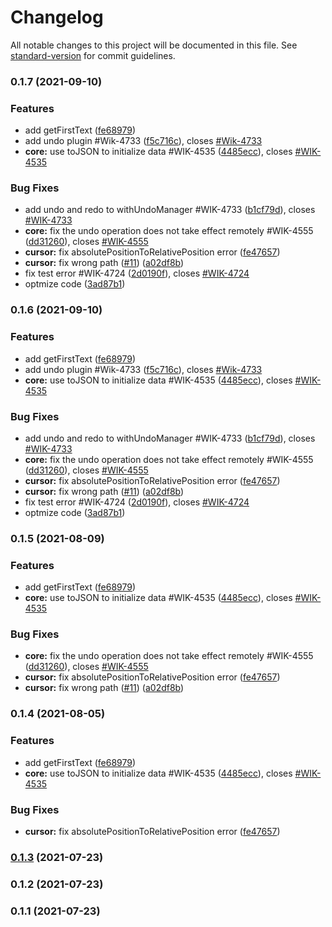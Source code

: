 # Changelog

All notable changes to this project will be documented in this file. See [standard-version](https://github.com/conventional-changelog/standard-version) for commit guidelines.

### 0.1.7 (2021-09-10)


### Features

* add getFirstText ([fe68979](https://github.com/worktile/slate-yjs/commit/fe6897912a6d9779add3499df37609f33fcccddc))
* add undo plugin #Wik-4733 ([f5c716c](https://github.com/worktile/slate-yjs/commit/f5c716ce6560414fafb69a090c97d6d5c124e551)), closes [#Wik-4733](https://github.com/worktile/slate-yjs/issues/Wik-4733)
* **core:** use toJSON to initialize data #WIK-4535 ([4485ecc](https://github.com/worktile/slate-yjs/commit/4485eccc9d606ee4998ab2e51066c6022b2b9837)), closes [#WIK-4535](https://github.com/worktile/slate-yjs/issues/WIK-4535)


### Bug Fixes

* add undo and redo to withUndoManager #WIK-4733 ([b1cf79d](https://github.com/worktile/slate-yjs/commit/b1cf79d4f6eb91225f2646d6fc386fd156551526)), closes [#WIK-4733](https://github.com/worktile/slate-yjs/issues/WIK-4733)
* **core:** fix the undo operation does not take effect remotely #WIK-4555 ([dd31260](https://github.com/worktile/slate-yjs/commit/dd3126085552bf33270fa4352bec5b4cddc7c39a)), closes [#WIK-4555](https://github.com/worktile/slate-yjs/issues/WIK-4555)
* **cursor:** fix absolutePositionToRelativePosition error ([fe47657](https://github.com/worktile/slate-yjs/commit/fe47657db4519a7885f432fbb6899bde785b9abd))
* **cursor:** fix wrong path ([#11](https://github.com/worktile/slate-yjs/issues/11)) ([a02df8b](https://github.com/worktile/slate-yjs/commit/a02df8bb5c8c883cbd7569facc0679eb338ecc60))
* fix test error #WIK-4724 ([2d0190f](https://github.com/worktile/slate-yjs/commit/2d0190f5ff6541bb04a58b5a7ccb69a01edb39b8)), closes [#WIK-4724](https://github.com/worktile/slate-yjs/issues/WIK-4724)
* optmize code ([3ad87b1](https://github.com/worktile/slate-yjs/commit/3ad87b11df86674fccf8e5aeed56751f05042058))

### 0.1.6 (2021-09-10)


### Features

* add getFirstText ([fe68979](https://github.com/worktile/slate-yjs/commit/fe6897912a6d9779add3499df37609f33fcccddc))
* add undo plugin #Wik-4733 ([f5c716c](https://github.com/worktile/slate-yjs/commit/f5c716ce6560414fafb69a090c97d6d5c124e551)), closes [#Wik-4733](https://github.com/worktile/slate-yjs/issues/Wik-4733)
* **core:** use toJSON to initialize data #WIK-4535 ([4485ecc](https://github.com/worktile/slate-yjs/commit/4485eccc9d606ee4998ab2e51066c6022b2b9837)), closes [#WIK-4535](https://github.com/worktile/slate-yjs/issues/WIK-4535)


### Bug Fixes

* add undo and redo to withUndoManager #WIK-4733 ([b1cf79d](https://github.com/worktile/slate-yjs/commit/b1cf79d4f6eb91225f2646d6fc386fd156551526)), closes [#WIK-4733](https://github.com/worktile/slate-yjs/issues/WIK-4733)
* **core:** fix the undo operation does not take effect remotely #WIK-4555 ([dd31260](https://github.com/worktile/slate-yjs/commit/dd3126085552bf33270fa4352bec5b4cddc7c39a)), closes [#WIK-4555](https://github.com/worktile/slate-yjs/issues/WIK-4555)
* **cursor:** fix absolutePositionToRelativePosition error ([fe47657](https://github.com/worktile/slate-yjs/commit/fe47657db4519a7885f432fbb6899bde785b9abd))
* **cursor:** fix wrong path ([#11](https://github.com/worktile/slate-yjs/issues/11)) ([a02df8b](https://github.com/worktile/slate-yjs/commit/a02df8bb5c8c883cbd7569facc0679eb338ecc60))
* fix test error #WIK-4724 ([2d0190f](https://github.com/worktile/slate-yjs/commit/2d0190f5ff6541bb04a58b5a7ccb69a01edb39b8)), closes [#WIK-4724](https://github.com/worktile/slate-yjs/issues/WIK-4724)
* optmize code ([3ad87b1](https://github.com/worktile/slate-yjs/commit/3ad87b11df86674fccf8e5aeed56751f05042058))

### 0.1.5 (2021-08-09)


### Features

* add getFirstText ([fe68979](https://github.com/worktile/slate-yjs/commit/fe6897912a6d9779add3499df37609f33fcccddc))
* **core:** use toJSON to initialize data #WIK-4535 ([4485ecc](https://github.com/worktile/slate-yjs/commit/4485eccc9d606ee4998ab2e51066c6022b2b9837)), closes [#WIK-4535](https://github.com/worktile/slate-yjs/issues/WIK-4535)


### Bug Fixes

* **core:** fix the undo operation does not take effect remotely #WIK-4555 ([dd31260](https://github.com/worktile/slate-yjs/commit/dd3126085552bf33270fa4352bec5b4cddc7c39a)), closes [#WIK-4555](https://github.com/worktile/slate-yjs/issues/WIK-4555)
* **cursor:** fix absolutePositionToRelativePosition error ([fe47657](https://github.com/worktile/slate-yjs/commit/fe47657db4519a7885f432fbb6899bde785b9abd))
* **cursor:** fix wrong path ([#11](https://github.com/worktile/slate-yjs/issues/11)) ([a02df8b](https://github.com/worktile/slate-yjs/commit/a02df8bb5c8c883cbd7569facc0679eb338ecc60))

### 0.1.4 (2021-08-05)


### Features

* add getFirstText ([fe68979](https://github.com/worktile/slate-yjs/commit/fe6897912a6d9779add3499df37609f33fcccddc))
* **core:** use toJSON to initialize data #WIK-4535 ([4485ecc](https://github.com/worktile/slate-yjs/commit/4485eccc9d606ee4998ab2e51066c6022b2b9837)), closes [#WIK-4535](https://github.com/worktile/slate-yjs/issues/WIK-4535)


### Bug Fixes

* **cursor:** fix absolutePositionToRelativePosition error ([fe47657](https://github.com/worktile/slate-yjs/commit/fe47657db4519a7885f432fbb6899bde785b9abd))

### [0.1.3](https://github.com/worktile/slate-yjs/compare/v0.1.2...v0.1.3) (2021-07-23)

### 0.1.2 (2021-07-23)

### 0.1.1 (2021-07-23)
